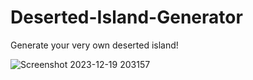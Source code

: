 # Deserted-Island-Generator
Generate your very own deserted island!

![Screenshot 2023-12-19 203157](https://github.com/maxk7/Deserted-Island-Generator/assets/43018603/2d181c3c-6f8c-4419-8104-af039bd1933c)
